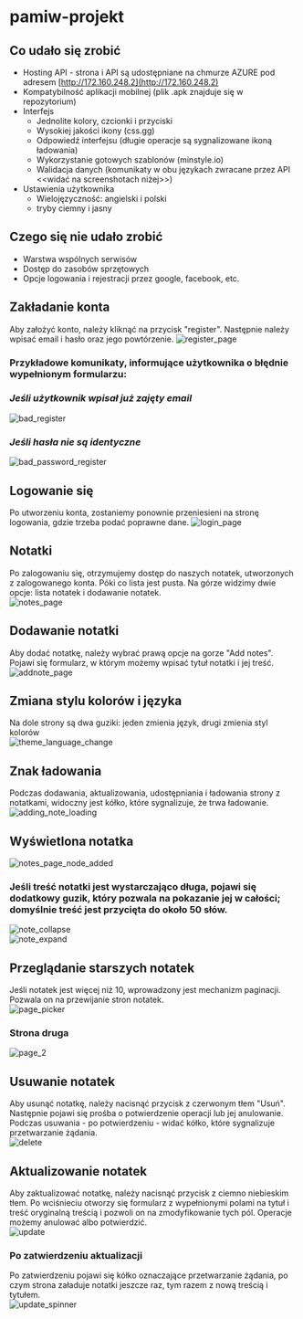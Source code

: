 # pamiw-projekt

## Co udało się zrobić
- Hosting API - strona i API są udostępniane na chmurze AZURE pod adresem [http://172.160.248.2](http://172.160.248.2)
- Kompatybilność aplikacji mobilnej (plik .apk znajduje się w repozytorium)
- Interfejs
  - Jednolite kolory, czcionki i przyciski
  - Wysokiej jakości ikony (css.gg)
  - Odpowiedź interfejsu (długie operacje są sygnalizowane ikoną ładowania)
  - Wykorzystanie gotowych szablonów (minstyle.io)
  - Walidacja danych (komunikaty w obu językach zwracane przez API <<widać na screenshotach niżej>>)
- Ustawienia użytkownika
  - Wielojęzyczność: angielski i polski
  - tryby ciemny i jasny

## Czego się nie udało zrobić
- Warstwa wspólnych serwisów
- Dostęp do zasobów sprzętowych
- Opcje logowania i rejestracji przez google, facebook, etc.

## Zakładanie konta
Aby założyć konto, należy kliknąć na przycisk "register". Następnie należy wpisać email i hasło oraz jego powtórzenie.
![register_page](https://github.com/ThinCan/pamiw-projekt/assets/20555497/cd0bbf65-f10f-4d45-be3c-4ea97763fc8c)

### Przykładowe komunikaty, informujące użytkownika o błędnie wypełnionym formularzu:
### *Jeśli użytkownik wpisał już zajęty email*
![bad_register](https://github.com/ThinCan/pamiw-projekt/assets/20555497/6809a39f-fc48-49b1-97ca-622272b3454c)
### *Jeśli hasła nie są identyczne*
![bad_password_register](https://github.com/ThinCan/pamiw-projekt/assets/20555497/3eba42ea-7d11-440f-87c2-ba9c44b19c4f)

## Logowanie się
Po utworzeniu konta, zostaniemy ponownie przeniesieni na stronę logowania, gdzie trzeba podać poprawne dane.
![login_page](https://github.com/ThinCan/pamiw-projekt/assets/20555497/d6628f4e-8c53-41cd-bfb0-bbb13e1977e9)

## Notatki
Po zalogowaniu się, otrzymujemy dostęp do naszych notatek, utworzonych z zalogowanego konta.
Póki co lista jest pusta. Na górze widzimy dwie opcje: lista notatek i dodawanie notatek.\
![notes_page](https://github.com/ThinCan/pamiw-projekt/assets/20555497/df075ea6-af30-4145-a5ca-835f1abf0a08)

## Dodawanie notatki
Aby dodać notatkę, należy wybrać prawą opcje na gorze "Add notes". Pojawi się formularz, w którym możemy wpisać tytuł notatki i jej treść.\
![addnote_page](https://github.com/ThinCan/pamiw-projekt/assets/20555497/22a554bf-c0ea-4431-97b9-1de6419249f8)

## Zmiana stylu kolorów i języka
Na dole strony są dwa guziki: jeden zmienia język, drugi zmienia styl kolorów\
![theme_language_change](https://github.com/ThinCan/pamiw-projekt/assets/20555497/8d5b0375-5865-444d-813c-2c20487be04d)

## Znak ładowania
Podczas dodawania, aktualizowania, udostępniania i ładowania strony z notatkami, widoczny jest kółko, które sygnalizuje, że trwa ładowanie.\
![adding_note_loading](https://github.com/ThinCan/pamiw-projekt/assets/20555497/b8e5ecb2-9e4d-4c23-acc2-6bc9f9b1e3d1)

## Wyświetlona notatka
![notes_page_node_added](https://github.com/ThinCan/pamiw-projekt/assets/20555497/97af50d9-9e8b-4765-919a-fa5a6f39c5da)
### Jeśli treść notatki jest wystarczająco długa, pojawi się dodatkowy guzik, który pozwala na pokazanie jej w całości; domyślnie treść jest przycięta do około 50 słów.
![note_collapse](https://github.com/ThinCan/pamiw-projekt/assets/20555497/6b12d21a-556c-42b7-a4d7-d2beb30a49e4)\
![note_expand](https://github.com/ThinCan/pamiw-projekt/assets/20555497/a5562a95-38be-4120-98b3-c112dd489c3a)

## Przeglądanie starszych notatek
Jeśli notatek jest więcej niż 10, wprowadzony jest mechanizm paginacji. Pozwala on na przewijanie stron notatek.\
![page_picker](https://github.com/ThinCan/pamiw-projekt/assets/20555497/8056d5e5-cca8-407c-b95f-2f1a90c77597)

### Strona druga
![page_2](https://github.com/ThinCan/pamiw-projekt/assets/20555497/09087182-1926-48b3-86fb-0a0443bf985a)

## Usuwanie notatek
Aby usunąć notatkę, należy nacisnąć przycisk z czerwonym tłem "Usuń". Następnie pojawi się prośba o potwierdzenie operacji lub jej anulowanie.
Podczas usuwania - po potwierdzeniu - widać kółko, które sygnalizuje przetwarzanie żądania.\
![delete](https://github.com/ThinCan/pamiw-projekt/assets/20555497/19b7de96-b067-4c4e-92d1-39bf9a3b38c7)

## Aktualizowanie notatek
Aby zaktualizować notatkę, należy nacisnąć przycisk z ciemno niebieskim tłem. Po wciśnieciu otworzy się formularz z wypełnionymi polami na tytuł i treść oryginalną treścią i pozwoli on na zmodyfikowanie tych pól.
Operacje możemy anulować albo potwierdzić.\
![update](https://github.com/ThinCan/pamiw-projekt/assets/20555497/bc000c23-1ce9-472f-aeec-528f5764eff8)

### Po zatwierdzeniu aktualizacji
Po zatwierdzeniu pojawi się kółko oznaczające przetwarzanie żądania, po czym strona załaduje notatki jeszcze raz, tym razem z nową treścią i tytułem.\
![update_spinner](https://github.com/ThinCan/pamiw-projekt/assets/20555497/4e426f30-6994-4f0b-8925-111e256ffeab)







